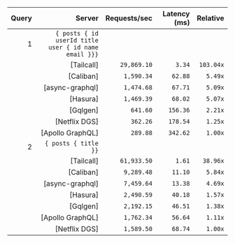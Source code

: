 <!-- PERFORMANCE_RESULTS_START -->

| Query | Server | Requests/sec | Latency (ms) | Relative |
|-------:|--------:|--------------:|--------------:|---------:|
| 1 | `{ posts { id userId title user { id name email }}}` |
|| [Tailcall] | `29,869.10` | `3.34` | `103.04x` |
|| [Caliban] | `1,590.34` | `62.88` | `5.49x` |
|| [async-graphql] | `1,474.68` | `67.71` | `5.09x` |
|| [Hasura] | `1,469.39` | `68.02` | `5.07x` |
|| [Gqlgen] | `641.60` | `156.36` | `2.21x` |
|| [Netflix DGS] | `362.26` | `178.54` | `1.25x` |
|| [Apollo GraphQL] | `289.88` | `342.62` | `1.00x` |
| 2 | `{ posts { title }}` |
|| [Tailcall] | `61,933.50` | `1.61` | `38.96x` |
|| [Caliban] | `9,289.48` | `11.10` | `5.84x` |
|| [async-graphql] | `7,459.64` | `13.38` | `4.69x` |
|| [Hasura] | `2,490.59` | `40.18` | `1.57x` |
|| [Gqlgen] | `2,192.15` | `46.51` | `1.38x` |
|| [Apollo GraphQL] | `1,762.34` | `56.64` | `1.11x` |
|| [Netflix DGS] | `1,589.50` | `68.74` | `1.00x` |

<!-- PERFORMANCE_RESULTS_END -->
